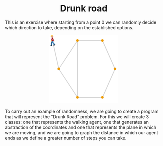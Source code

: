 <div align="center">
    <h1>Drunk road</h1>
</div>

This is an exercise where starting from a point 0 we can randomly decide which direction to take, depending on the established options.
<div align="center"> 
  <img src="../images/random-walk.gif" width="220">
</div>

To carry out an example of randomness, we are going to create a program that will represent the "Drunk Road" problem. For this we will create 3 classes: one that represents the walking agent, one that generates an abstraction of the coordinates and one that represents the plane in which we are moving, and we are going to graph the distance in which our agent ends as we define a greater number of steps you can take.